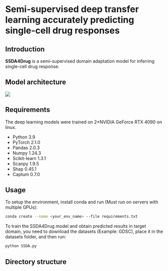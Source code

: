 # Semi-supervised deep transfer learning accurately predicting single-cell drug responses

## Introduction

**SSDA4Drug** is a semi-supervised domain adaptation model for inferring single-cell drug response.

## Model architecture

![](framework.png)

## Requirements

The deep learning models were trained on 2*NVIDIA GeForce RTX 4090 on linux.

+ Python 3.9
+ PyTorch 2.1.0
+ Pandas 2.0.3
+ Numpy 1.24.3
+ Scikit-learn 1.3.1
+ Scanpy 1.9.5
+ Shap 0.45.1
+ Captum 0.7.0

## Usage

To setup the environment, install conda and run (Must run on servers with multiple GPUs):

```bash
conda create --name <your_env_name> --file requirements.txt
```
To train the SSDA4Drug model and obtain predicted results in target domain, you need to download the datasets (Example: GDSC), place it in the datasets folder, and then run:

```bash
python SSDA.py
```

## Directory structure

